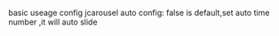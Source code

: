 basic useage
config jcarousel
auto config: false is default,set auto time number ,it will auto slide  
